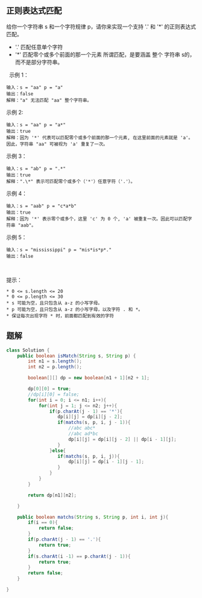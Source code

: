 
## 正则表达式匹配

给你一个字符串 s 和一个字符规律 p，请你来实现一个支持 '.' 和 '*' 的正则表达式匹配。

* '.' 匹配任意单个字符
* '*' 匹配零个或多个前面的那一个元素
所谓匹配，是要涵盖 整个 字符串 s的，而不是部分字符串。

 
示例 1：

    输入：s = "aa" p = "a"
    输出：false
    解释："a" 无法匹配 "aa" 整个字符串。
示例 2:

    输入：s = "aa" p = "a*"
    输出：true
    解释：因为 '*' 代表可以匹配零个或多个前面的那一个元素, 在这里前面的元素就是 'a'。因此，字符串 "aa" 可被视为 'a' 重复了一次。
示例 3：

    输入：s = "ab" p = ".*"
    输出：true
    解释：".\*" 表示可匹配零个或多个（'*'）任意字符（'.'）。
示例 4：

    输入：s = "aab" p = "c*a*b"
    输出：true
    解释：因为 '*' 表示零个或多个，这里 'c' 为 0 个, 'a' 被重复一次。因此可以匹配字符串 "aab"。
示例 5：

    输入：s = "mississippi" p = "mis*is*p*."
    输出：false
 

提示：

    * 0 <= s.length <= 20
    * 0 <= p.length <= 30
    * s 可能为空，且只包含从 a-z 的小写字母。
    * p 可能为空，且只包含从 a-z 的小写字母，以及字符 . 和 *。
    * 保证每次出现字符 * 时，前面都匹配到有效的字符

## 题解

```java
class Solution {
    public boolean isMatch(String s, String p) {
        int n1 = s.length();
        int n2 = p.length();

        boolean[][] dp = new boolean[n1 + 1][n2 + 1];

        dp[0][0] = true;
        //dp[i][0] = false;
        for(int i = 0; i <= n1; i++){
            for(int j = 1; j <= n2; j++){
                if(p.charAt(j - 1) == '*'){
                   dp[i][j] = dp[i][j - 2];
                   if(matchs(s, p, i, j - 1)){
                       //abc abc*
                       //abc ad*bc
                       dp[i][j] = dp[i][j - 2] || dp[i - 1][j];
                   }
                }else{
                   if(matchs(s, p, i, j)){
                       dp[i][j] = dp[i - 1][j - 1];
                   }
                }
            }
        }

        return dp[n1][n2];

    }

    public boolean matchs(String s, String p, int i, int j){
        if(i == 0){
            return false;
        }
        if(p.charAt(j - 1) == '.'){
            return true;
        }
        if(s.charAt(i -1) == p.charAt(j - 1)){
            return true;
        }
        return false;
    }

}
```
